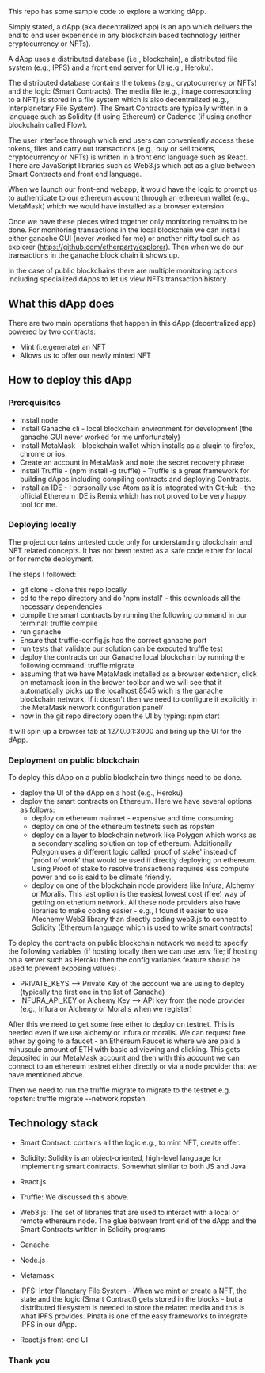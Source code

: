 This repo has some sample code to explore a working dApp.

Simply stated, a dApp (aka decentralized app) is an app which delivers the end to end user experience in any blockchain based technology (either cryptocurrency or NFTs).

A dApp  uses a distributed database (i.e., blockchain), a distributed file system (e.g., IPFS) and a front end server for UI (e.g., Heroku).

The distributed database contains the tokens (e.g., cryptocurrency or NFTs) and the logic (Smart Contracts). The media file (e.g., image corresponding to a NFT) is stored in a file system which is also decentralized (e.g., Interplanetary File System).  The Smart Contracts are typically written in a language such as Solidity (if using Ethereum) or Cadence (if using another blockchain called Flow).

The user interface through which end users can conveniently access these tokens, files and carry out transactions (e.g., buy or sell tokens, cryptocurrency or NFTs) is written in a front end language such as React. There are JavaScript libraries such as Web3.js which act as a glue between Smart Contracts and front end language.

When we launch our front-end webapp, it would have the logic to prompt us to authenticate to our ethereum account through an ethereum wallet (e.g., MetaMask) which we would have installed as a browser extension.

Once we have these pieces wired together only monitoring remains to be done. For monitoring transactions in the local blockchain we can install either ganache GUI (never worked for me) or another nifty tool such as explorer (https://github.com/etherparty/explorer). Then when we do our transactions in the ganache block chain it shows up.

In the case of public blockchains there are multiple monitoring options including specialized dApps to let us view NFTs transaction history.


## What this dApp does
There are two main operations that happen in this dApp (decentralized app) powered by two contracts:
* Mint (i.e.generate) an NFT
* Allows us to offer our newly minted NFT

## How to deploy this dApp

### Prerequisites
* Install node
* Install Ganache cli - local blockchain environment for development (the ganache GUI never worked for me unfortunately)
* Install MetaMask - blockchain wallet which installs as a plugin to firefox, chrome or ios.
* Create an account in MetaMask and note the secret recovery phrase
* Install Truffle - (npm install -g truffle)  - Truffle is a great framework for building dApps including compiling contracts and deploying Contracts.
* Install an IDE - I personally use Atom as it is integrated with GitHub  - the official Ethereum IDE is Remix which has not proved to be very happy tool for me.


### Deploying locally
The project contains untested code only for understanding blockchain and NFT related concepts. It has not been tested as a safe code either for local or for remote deployment.

The steps I followed:

* git  clone - clone this repo locally
* cd to the repo directory and do 'npm install' - this  downloads all the necessary dependencies
* compile the smart contracts by running the following command in our terminal: truffle compile
* run ganache
* Ensure that truffle-config.js has the correct ganache port
* run tests that validate our solution can be executed truffle test
* deploy the contracts on our Ganache local blockchain by running the following command: truffle migrate
* assuming that we have MetaMask installed as  a browser extension, click on metamask icon in the brower toolbar and we will see that it automatically picks up the localhost:8545 wich is the ganache blockchain network. If it doesn't then we need to configure it explicitly in the MetaMask network configuration panel/
* now in the git repo directory open the UI by typing: npm start

It will spin up a browser tab at 127.0.0.1:3000 and bring up the UI for the dApp.

### Deployment on public blockchain
To deploy this dApp on a public blockchain two things  need to be done.
* deploy the UI of the dApp on a host (e.g., Heroku)
* deploy the smart contracts on Ethereum. Here we have several options as follows:
    * deploy on ethereum mainnet - expensive and time consuming
    * deploy on one of the  ethereum testnets such as ropsten
    * deploy on a layer to blockchain network like Polygon which works as a secondary scaling solution on top of ethereum. Additionally Polygon uses a different logic called 'proof of stake' instead of 'proof of work' that would be used if directly deploying on ethereum. Using Proof of stake to resolve transactions requires less compute power and so is said to be climate friendly.
    * deploy on one of the blockchain node providers like Infura, Alchemy or Moralis. This last option is the easiest lowest cost (free) way of getting on etherium network. All these node providers also have libraries to make coding easier - e.g., I found it easier to use Alechemy Web3 library than directly coding web3.js to connect to Solidity (Ethereum language which is used to write smart contracts)

To deploy the contracts on public blockchain network we need to specify the following variables (if hosting locally then we can use .env file; if hosting on a server such as Heroku then the config variables feature should be used to prevent exposing values) .

* PRIVATE_KEYS --> Private Key of the account we are using to deploy (typically the first one in the list of Ganache)
* INFURA_API_KEY  or Alchemy Key --> API key from the node provider (e.g., Infura or Alchemy or Moralis when we register)

After this we need to get some free ether to deploy on testnet. This is needed even if we use alchemy or infura or moralis. We can request free ether by going to a faucet - an Ethereum Faucet is where we are paid a minuscule amount of ETH with basic ad viewing and clicking. This gets deposited in our MetaMask account and then with this account we can connect to an ethereum testnet either directly or via a node provider that we have mentioned above.

Then we need to run the truffle migrate to migrate to the testnet e.g. ropsten: truffle migrate --network ropsten



## Technology stack

- Smart Contract: contains all the logic e.g., to mint NFT, create  offer.
- Solidity: Solidity is an object-oriented, high-level language for implementing smart contracts. Somewhat similar to both JS and Java
- React.js
- Truffle: We discussed this above.
- Web3.js: The set of libraries that  are used to interact with a local or remote ethereum node. The glue between front end of the dApp and the Smart Contracts written in Solidity programs
- Ganache
- Node.js
- Metamask
- IPFS: Inter Planetary File System - When we mint or create a NFT, the state and the logic (Smart Contract) gets stored in the blocks - but a distributed filesystem is needed to store the related media and this is what IPFS provides. Pinata is one of the easy frameworks to integrate IPFS in our dApp.

- React.js front-end UI

### Thank you

